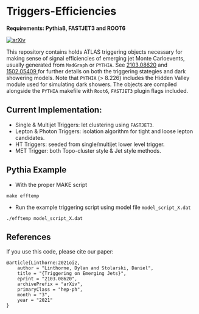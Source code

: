 # Triggers-Efficiencies                    
**Requirements: Pythia8, FASTJET3 and ROOT6**

[![arXiv](https://img.shields.io/badge/arXiv-2103.08620%20-green.svg)](https://arxiv.org/abs/2103.08620)

This repository contains holds ATLAS triggering objects necessary for making sense of signal efficiencies of emerging jet Monte Carloevents, usually generated from `MadGraph` or `PYTHIA`. See [2103.08620](https://arxiv.org/abs/2103.08620) and [1502.05409
](https://arxiv.org/abs/1502.05409
) for further details on both the triggering stategies and dark showering models. Note that `PYTHIA` (> 8.226) includes the Hidden Valley module used for simulating dark showers. The objects are compiled alongside the `PYTHIA` makefile with `Root6`, `FASTJET3` plugin flags included. 
## Current Implementation:

 * Single & Multijet Triggers: let clustering using `FASTJET3`.
 * Lepton & Photon Triggers: isolation algorithm for tight and loose lepton candidates.
 * HT Triggers: seeded from single/multijet lower level trigger.
 * MET Trigger: both Topo-cluster style & Jet style methods.

## Pythia Example

- With the proper MAKE script
```
make efftemp
```
- Run the example triggering script using model file `model_script_X.dat`
```
./efftemp model_script_X.dat 
```
## References

If you use this code, please cite our paper:

```
@article{Linthorne:2021oiz,
    author = "Linthorne, Dylan and Stolarski, Daniel",
    title = "{Triggering on Emerging Jets}",
    eprint = "2103.08620",
    archivePrefix = "arXiv",
    primaryClass = "hep-ph",
    month = "3",
    year = "2021"
}
```
  
